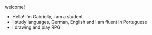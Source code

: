 welcome!
- Hello! i'm Gabrielly, i am a student
- I study languages, German, English and I am fluent in Portuguese
- i drawing and play RPG 

<!---
GabriellyDrosda/GabriellyDrosda is a ✨ special ✨ repository because its `README.md` (this file) appears on your GitHub profile.
You can click the Preview link to take a look at your changes.
--->

